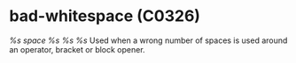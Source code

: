 # bad-whitespace (C0326)
*%s space %s %s %s* Used when a wrong number of spaces is used around an
operator, bracket or block opener.
